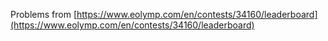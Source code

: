 Problems from [https://www.eolymp.com/en/contests/34160/leaderboard](https://www.eolymp.com/en/contests/34160/leaderboard)